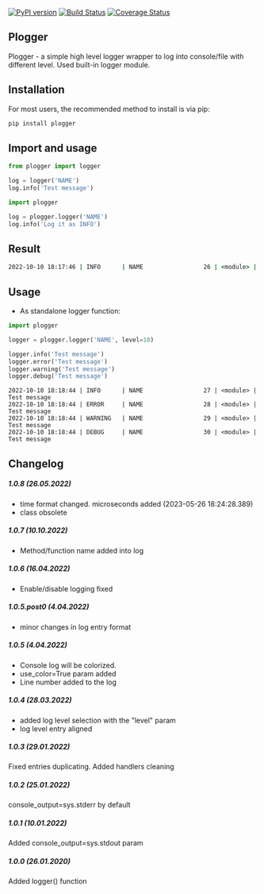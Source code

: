 [![PyPI version](https://badge.fury.io/py/plogger.svg)](https://badge.fury.io/py/plogger)
[![Build Status](https://travis-ci.org/c-pher/plogger.svg?branch=master)](https://travis-ci.org/c-pher/plogger)
[![Coverage Status](https://coveralls.io/repos/github/c-pher/plogger/badge.svg?branch=master)](https://coveralls.io/github/c-pher/plogger?branch=master)


## Plogger

Plogger - a simple high level logger wrapper to log into console/file with different level. Used built-in logger module.

## Installation
For most users, the recommended method to install is via pip:
```cmd
pip install plogger
```

## Import and usage

```python
from plogger import logger

log = logger('NAME')
log.info('Test message')
```

```python
import plogger

log = plogger.logger('NAME')
log.info('Log it as INFO')
```

## Result

```cmd
2022-10-10 18:17:46 | INFO      | NAME                 26 | <module> | Log it as INFO
```

## Usage

- As standalone logger function:

```python
import plogger

logger = plogger.logger('NAME', level=10)

logger.info('Test message')
logger.error('Test message')
logger.warning('Test message')
logger.debug('Test message')
```

```
2022-10-10 18:18:44 | INFO      | NAME                 27 | <module> | Test message
2022-10-10 18:18:44 | ERROR     | NAME                 28 | <module> | Test message
2022-10-10 18:18:44 | WARNING   | NAME                 29 | <module> | Test message
2022-10-10 18:18:44 | DEBUG     | NAME                 30 | <module> | Test message
```

## Changelog

##### 1.0.8 (26.05.2022)

- time format changed. microseconds added (2023-05-26 18:24:28.389)
- class obsolete

##### 1.0.7 (10.10.2022)

- Method/function name added into log

##### 1.0.6 (16.04.2022)

- Enable/disable logging fixed

##### 1.0.5.post0 (4.04.2022)

- minor changes in log entry format

##### 1.0.5 (4.04.2022)

- Console log will be colorized.
- use_color=True param added
- Line number added to the log

##### 1.0.4 (28.03.2022)

- added log level selection with the "level" param
- log level entry aligned

##### 1.0.3 (29.01.2022)

Fixed entries duplicating. Added handlers cleaning

##### 1.0.2 (25.01.2022)

console_output=sys.stderr by default

##### 1.0.1 (10.01.2022)

Added console_output=sys.stdout param

##### 1.0.0 (26.01.2020)

Added logger() function